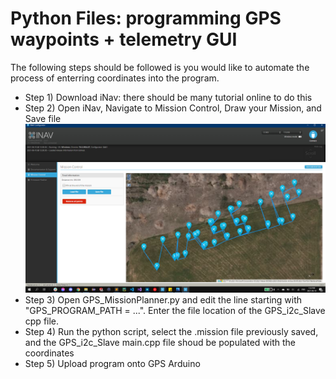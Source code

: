 # Python Files: programming GPS waypoints + telemetry GUI

The following steps should be followed is you would like to automate the process of enterring coordinates into the program.

- Step 1) Download iNav: there should be many tutorial online to do this
- Step 2) Open iNav, Navigate to Mission Control, Draw your Mission, and Save file
![Sample Mission](https://github.com/nchennoju/Arduino-GPS-Waypoint-UGV/blob/master/Python/2021-06-10.png)
- Step 3) Open GPS_MissionPlanner.py and edit the line starting with "GPS_PROGRAM_PATH = ...". Enter the file location of the GPS_i2c_Slave cpp file.
- Step 4) Run the python script, select the .mission file previously saved, and the GPS_i2c_Slave main.cpp file shoud be populated with the coordinates
- Step 5) Upload program onto GPS Arduino
